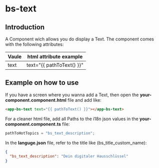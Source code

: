 # bs-text

## Introduction

A Component wich allows you do display a Text. The component comes with the following attributes:

| Vaule | html attribute example    |
| ----- | ------------------------- |
| text  | text="{{ pathToText() }}" |

## Example on how to use

If you have a screen where you wanna add a Text, then open the **your-component.component.html** file and add like:

```html
<app-bs-text text="{{ pathToText() }}"></app-bs-text>
```

For a cleaner html file, add all Paths to the i18n json values in the **your-component.component.ts** file:

```ts
pathToHotTopics = "bs_text_description";
```

In the **languge.json** file, refer to the title like (bs_title_custom_name):

```json
{
  "bs_text_description": "Dein digitaler Hausschlüssel"
}
```
